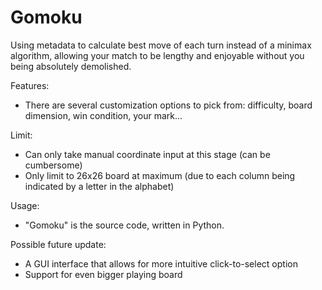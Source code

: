 # Gomoku
Using metadata to calculate best move of each turn instead of a minimax algorithm, allowing your match to be lengthy and enjoyable without you being absolutely demolished. 

Features:
- There are several customization options to pick from: difficulty, board dimension, win condition, your mark...

Limit:
- Can only take manual coordinate input at this stage (can be cumbersome)
- Only limit to 26x26 board at maximum (due to each column being indicated by a letter in the alphabet)

Usage:
- "Gomoku" is the source code, written in Python.

Possible future update:
- A GUI interface that allows for more intuitive click-to-select option
- Support for even bigger playing board
